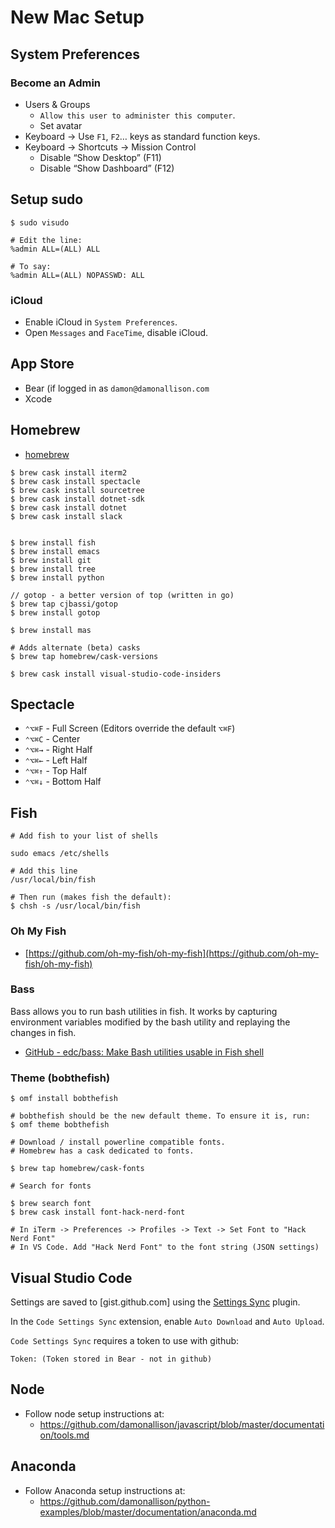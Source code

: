 # New Mac Setup

## System Preferences

### Become an Admin

* Users & Groups
	* `Allow this user to administer this computer`.
	* Set avatar
* Keyboard -> Use `F1`, `F2`… keys as standard function keys.
* Keyboard -> Shortcuts -> Mission Control
	* Disable “Show Desktop” (F11)
	* Disable “Show Dashboard” (F12)

## Setup sudo

```
$ sudo visudo

# Edit the line:
%admin ALL=(ALL) ALL

# To say:
%admin ALL=(ALL) NOPASSWD: ALL
```

### iCloud

* Enable iCloud in `System Preferences`.
* Open `Messages` and `FaceTime`, disable iCloud.

## App Store

* Bear (if logged in as `damon@damonallison.com`
* Xcode

## Homebrew

* [homebrew](https://brew.sh/)

```
$ brew cask install iterm2
$ brew cask install spectacle
$ brew cask install sourcetree
$ brew cask install dotnet-sdk
$ brew cask install dotnet
$ brew cask install slack


$ brew install fish
$ brew install emacs
$ brew install git
$ brew install tree
$ brew install python

// gotop - a better version of top (written in go)
$ brew tap cjbassi/gotop
$ brew install gotop

$ brew install mas

# Adds alternate (beta) casks
$ brew tap homebrew/cask-versions

$ brew cask install visual-studio-code-insiders
```

## Spectacle

* `⌃⌥⌘F` - Full Screen (Editors override the default `⌥⌘F`)
* `⌃⌥⌘C` - Center
* `⌃⌥⌘→` - Right Half
* `⌃⌥⌘←` - Left Half
* `⌃⌥⌘↑` - Top Half
* `⌃⌥⌘↓` - Bottom Half

## Fish
```
# Add fish to your list of shells

sudo emacs /etc/shells

# Add this line
/usr/local/bin/fish

# Then run (makes fish the default):
$ chsh -s /usr/local/bin/fish
```

### Oh My Fish
*  [https://github.com/oh-my-fish/oh-my-fish](https://github.com/oh-my-fish/oh-my-fish)

###  Bass

Bass allows you to run bash utilities in fish. It works by capturing environment variables modified by the bash utility and replaying the changes in fish.

* [GitHub - edc/bass: Make Bash utilities usable in Fish shell](https://github.com/edc/bass)

### Theme (bobthefish)
```
$ omf install bobthefish

# bobthefish should be the new default theme. To ensure it is, run:
$ omf theme bobthefish

# Download / install powerline compatible fonts.
# Homebrew has a cask dedicated to fonts.

$ brew tap homebrew/cask-fonts

# Search for fonts

$ brew search font
$ brew cask install font-hack-nerd-font

# In iTerm -> Preferences -> Profiles -> Text -> Set Font to "Hack Nerd Font"
# In VS Code. Add "Hack Nerd Font" to the font string (JSON settings)

```

## Visual Studio Code

Settings are saved to [gist.github.com] using the [Settings Sync](https://marketplace.visualstudio.com/items?itemName=Shan.code-settings-sync)
plugin.

In the `Code Settings Sync` extension, enable `Auto Download` and `Auto Upload`.

`Code Settings Sync` requires a token to use with github:

```
Token: (Token stored in Bear - not in github)
```

## Node

* Follow node setup instructions at:
	* https://github.com/damonallison/javascript/blob/master/documentation/tools.md

## Anaconda

* Follow Anaconda setup instructions at:
    * https://github.com/damonallison/python-examples/blob/master/documentation/anaconda.md
